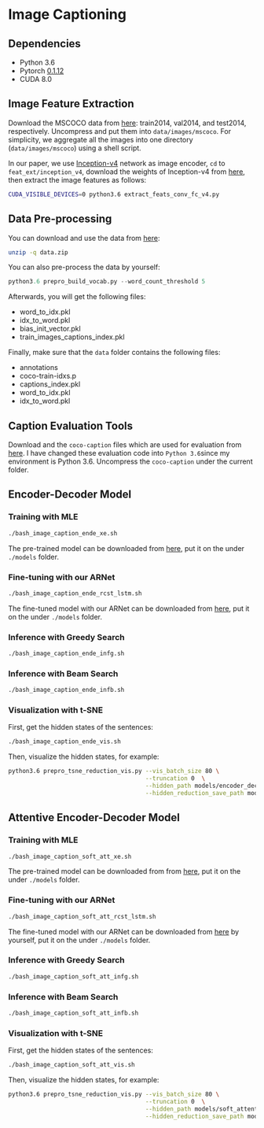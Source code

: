 # Image Captioning

## Dependencies
 - Python 3.6
 - Pytorch [0.1.12](http://download.pytorch.org/whl/cu80/torch-0.1.12.post1-cp36-cp36m-linux_x86_64.whl)
 - CUDA 8.0

## Image Feature Extraction
Download the MSCOCO data from [here](http://cocodataset.org/): train2014, val2014, and test2014, respectively. Uncompress and put them into `data/images/mscoco`. For simplicity, we aggregate all the images into one directory (`data/images/mscoco`) using a shell script.

In our paper, we use [Inception-v4](https://github.com/tensorflow/models/blob/master/research/slim/nets/inception_v4.py) network as image encoder, `cd` to `feat_ext/inception_v4`, download the weights of Inception-v4 from [here](http://download.tensorflow.org/models/inception_v4_2016_09_09.tar.gz), then extract the image features as follows:
```bash
CUDA_VISIBLE_DEVICES=0 python3.6 extract_feats_conv_fc_v4.py
```

## Data Pre-processing
You can download and use the data from [here](https://drive.google.com/open?id=1MxKySRCnXN2Q0bBg5Asi_mjJPpNwhtC5):
```bash
unzip -q data.zip
```

You can also pre-process the data by yourself: 
```python
python3.6 prepro_build_vocab.py --word_count_threshold 5
```

Afterwards, you will get the following files:
 - word_to_idx.pkl
 - idx_to_word.pkl
 - bias_init_vector.pkl
 - train_images_captions_index.pkl

Finally, make sure that the `data` folder contains the following files:
 - annotations
 - coco-train-idxs.p
 - captions_index.pkl
 - word_to_idx.pkl
 - idx_to_word.pkl


## Caption Evaluation Tools
Download and the `coco-caption` files which are used for evaluation from [here](https://drive.google.com/file/d/14gE7QT29gyPmOGuRDyKo-g0OJw1vEHRN/view?usp=sharing). I have changed these evaluation code into `Python 3.6`since my environment is Python 3.6. Uncompress the `coco-caption` under the current folder.


## Encoder-Decoder Model

### Training with MLE
```bash
./bash_image_caption_ende_xe.sh
```
The pre-trained model can be downloaded from [here](https://drive.google.com/drive/folders/1-l2XY4B_pZT1nrpOwyhs3Z9-QY8MVD30?usp=sharing), put it on the under `./models` folder.

### Fine-tuning with our ARNet
```bash
./bash_image_caption_ende_rcst_lstm.sh
```
The fine-tuned model with our ARNet can be downloaded from [here](https://drive.google.com/drive/folders/1mVNRe_6JCbGixNLpEauJ7DBaJi82XGVT?usp=sharing), put it on the under `./models` folder.

### Inference with Greedy Search
```bash
./bash_image_caption_ende_infg.sh
```

### Inference with Beam Search
```bash
./bash_image_caption_ende_infb.sh
```

### Visualization with t-SNE

First, get the hidden states of the sentences:
```bash
./bash_image_caption_ende_vis.sh
```

Then, visualize the hidden states, for example:
```bash
python3.6 prepro_tsne_reduction_vis.py --vis_batch_size 80 \
                                       --truncation 0  \
                                       --hidden_path models/encoder_decoder_inception_v4_seed_116/model_epoch-33_hidden_states.pkl \
                                       --hidden_reduction_save_path models/encoder_decoder_inception_v4_seed_116/model_epoch-33_hidden_states_reduction.pkl
```


## Attentive Encoder-Decoder Model

### Training with MLE
```bash
./bash_image_caption_soft_att_xe.sh
```

The pre-trained model can be downloaded from from [here](https://drive.google.com/drive/folders/1Gq4nwy-NvkvEjowH9Av6obs96t2yjfor?usp=sharing), put it on the under `./models` folder.

### Fine-tuning with our ARNet
```bash
./bash_image_caption_soft_att_rcst_lstm.sh
```

The fine-tuned model with our ARNet can be downloaded from [here](https://drive.google.com/drive/folders/1TFDvcPMJ1T2KNUjucE4O8mUv4c8V8eXN?usp=sharing) by yourself, put it on the under `./models` folder.

### Inference with Greedy Search
```bash
./bash_image_caption_soft_att_infg.sh
```

### Inference with Beam Search
```bash
./bash_image_caption_soft_att_infb.sh
```

### Visualization with t-SNE

First, get the hidden states of the sentences:
```bash
./bash_image_caption_soft_att_vis.sh
```

Then, visualize the hidden states, for example:
```bash
python3.6 prepro_tsne_reduction_vis.py --vis_batch_size 80 \
                                       --truncation 0  \
                                       --hidden_path models/soft_attention_inception_v4_seed_117/model_epoch-8_hidden_states.pkl \
                                       --hidden_reduction_save_path models/soft_attention_inception_v4_seed_117/model_epoch-8_hidden_states_reduction.pkl
```
